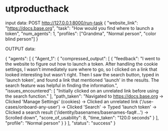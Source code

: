 # utproducthack


input data:
POST http://127.0.0.1:8000/run-task
{
  "website_link": "https://docs.base.org",
  "task": "How would you find where to launch a token",
  "num_agents": 1,
  "profiles": ["Grandma", "Normal person", "color blind person"]
}



OUTPUT data:

{
    "agents": [
        {
            "Agent_1": {
                "compressed_output": [
                    {
                        "feedback": "I went to the website to figure out how to launch a token. After handling the cookie settings, I wasn't immediately sure where to go, so I clicked on a link that looked interesting but wasn't right. Then I saw the search button, typed in 'launch token', and found a link that mentioned 'launch' in the results. The search feature was helpful in finding the information.",
                        "issues_encountered": [
                            "Initially clicked on an unrelated link before using the search function."
                        ],
                        "path_taken": "Navigated to https://docs.base.org -> Clicked 'Manage Settings' (cookies) -> Clicked an unrelated link ('/use-cases/onboard-any-user') -> Clicked 'Search' -> Typed 'launch token' -> Clicked a search result ('/identity/basenames/basenames-faq#...') -> Scrolled down",
                        "score_of_usability": 8,
                        "time_taken": "120.0 seconds"
                    }
                ],
                "profile": "Normal person"
            }
        }
    ],
    "status": "success"
}